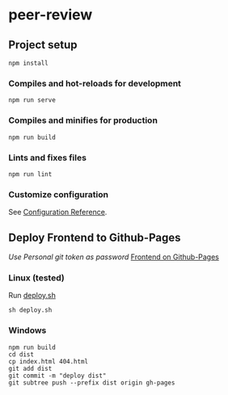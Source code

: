 
# peer-review

## Project setup
```
npm install
```

### Compiles and hot-reloads for development
```
npm run serve
```

### Compiles and minifies for production
```
npm run build
```

### Lints and fixes files
```
npm run lint
```

### Customize configuration
See [Configuration Reference](https://cli.vuejs.org/config/).


## Deploy Frontend to Github-Pages
*Use Personal git token as password*
[Frontend on Github-Pages](https://iprp.github.io/Peer-Review-Platform-Frontend/)
### Linux (tested)
Run [deploy.sh](https://github.com/IPRP/Peer-Review-Platform-Frontend/blob/pagesFix/deploy.sh)
```
sh deploy.sh
```
### Windows
```
npm run build
cd dist
cp index.html 404.html
git add dist
git commit -m "deploy dist"
git subtree push --prefix dist origin gh-pages
```


